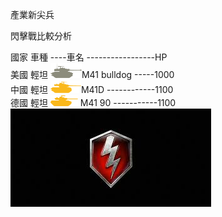 產業新尖兵</br>

閃擊戰比較分析</br>
<td>國家</td>
<td>車種</td>
<td>----車名</td>
<td>-----------------HP</td></br>
</tr>
<tr>
  <td colspan="2">美國</td>
                <td>輕坦</td>
                <td><a href="https://asia.wotblitz.com/zh-tw/encyclopedia/vehicles/usa/M41_Bulldog/" 
                       title="M41 bulldog"
                        target="_blank">
                        <img src="image/M41_bulldog.png"></a>M41 bulldog</td>
                <td>-----1000</td></br>
            </tr>
            <tr>
                <td colspan="2">中國</td>
                <td>輕坦</td>
                <td><a href="https://asia.wotblitz.com/zh-tw/encyclopedia/vehicles/china/Ch42_M41D/" 
                       title="M41D"
                        target="_blank">
                        <img src="image/M41D.png"></a>M41D</td>
                <td>------------1100</td></br>
            </tr>
            <tr>
                <td colspan="2">德國</td>
                <td>輕坦</td>
                <td><a href="https://asia.wotblitz.com/zh-tw/encyclopedia/vehicles/germany/G120_M41_90/"
                        title="M41 90" target="_blank">
                        <img src="image/M41_90.png"></a> M41 90</td>
                <td>-----------1100</td></br>
            </tr>
        <a href="https://asia.wotblitz.com/zh-tw/encyclopedia/vehicles/usa/"><img src="image/WOTB1.jpeg" title="WOTB" target="_blank"></a>
    
